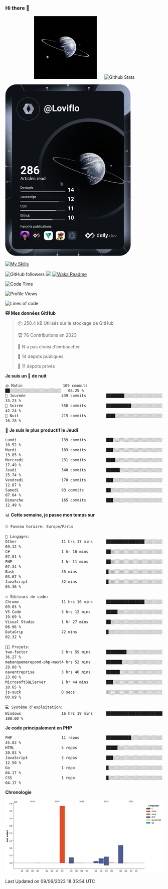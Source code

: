 ### Hi there 👋

<p align="center">
  <img src="https://github.com/Loviflo/Loviflo/blob/main/img/portrait.jpg" alt="Loviflo" height="200" style="margin-right: 20px"/>
  <img src="https://github-readme-stats.vercel.app/api?username=Loviflo&show_icons=true&theme=graywhite" alt="Github Stats" />
</p>

<a href="https://app.daily.dev/loviflo"><img src="https://github.com/loviflo/loviflo/blob/main/devcard.svg" width="400" alt="Loviflo's Dev Card"/></a>


[![My Skills](https://skillicons.dev/icons?i=php,laravel,symfony,mysql,js,ts,html,css,sass,angular,docker,webpack,vscode,figma,git,github,gitlab)](https://skillicons.dev)


![GitHub followers](https://img.shields.io/github/followers/Loviflo?label=Follow&style=social)
![](https://visitor-badge.glitch.me/badge?page_id=Loviflo.Loviflo)
[![Waka Readme](https://github.com/Loviflo/Loviflo/actions/workflows/update-stats.yml/badge.svg)](https://github.com/Loviflo/Loviflo/actions/workflows/update-stats.yml)

<!--START_SECTION:waka-->
![Code Time](http://img.shields.io/badge/Code%20Time-1%2C214%20hrs%2028%20mins-blue)

![Profile Views](http://img.shields.io/badge/Vues%20du%20profil-0-blue)

![Lines of code](https://img.shields.io/badge/Depuis%20Hello%20World%2C%20j%27ai%20%C3%A9crit-6.2%20million%20Lignes%20de%20code-blue)

**🐱 Mes données GitHub** 

> 📦 250.4 kB Utilisés sur le stockage de GitHub 
 > 
> 🏆 76 Contributions en 2023
 > 
> 🚫 N'a pas choisi d'embaucher
 > 
> 📜 14 dépots publiques 
 > 
> 🔑 11 dépots privés 
 > 
**Je suis un 🦉 de nuit** 

```text
🌞 Matin                  109 commits         ██░░░░░░░░░░░░░░░░░░░░░░░   08.25 % 
🌆 Journée                439 commits         ████████░░░░░░░░░░░░░░░░░   33.23 % 
🌃 Soirée                 558 commits         ███████████░░░░░░░░░░░░░░   42.24 % 
🌙 Nuit                   215 commits         ████░░░░░░░░░░░░░░░░░░░░░   16.28 % 
```
📅 **Je suis le plus productif le Jeudi** 

```text
Lundi                    139 commits         ███░░░░░░░░░░░░░░░░░░░░░░   10.52 % 
Mardi                    183 commits         ███░░░░░░░░░░░░░░░░░░░░░░   13.85 % 
Mercredi                 231 commits         ████░░░░░░░░░░░░░░░░░░░░░   17.49 % 
Jeudi                    340 commits         ██████░░░░░░░░░░░░░░░░░░░   25.74 % 
Vendredi                 170 commits         ███░░░░░░░░░░░░░░░░░░░░░░   12.87 % 
Samedi                   93 commits          ██░░░░░░░░░░░░░░░░░░░░░░░   07.04 % 
Dimanche                 165 commits         ███░░░░░░░░░░░░░░░░░░░░░░   12.49 % 
```


📊 **Cette semaine, je passe mon temps sur** 

```text
🕑︎ Fuseau horaire: Europe/Paris

💬 Langages: 
Other                    11 hrs 17 mins      █████████████████░░░░░░░░   69.12 % 
C#                       1 hr 16 mins        ██░░░░░░░░░░░░░░░░░░░░░░░   07.81 % 
PHP                      1 hr 11 mins        ██░░░░░░░░░░░░░░░░░░░░░░░   07.34 % 
Bash                     35 mins             █░░░░░░░░░░░░░░░░░░░░░░░░   03.67 % 
JavaScript               32 mins             █░░░░░░░░░░░░░░░░░░░░░░░░   03.36 % 

🔥 Éditeurs de code: 
Chrome                   11 hrs 16 mins      █████████████████░░░░░░░░   69.03 % 
VS Code                  3 hrs 12 mins       █████░░░░░░░░░░░░░░░░░░░░   19.69 % 
Visual Studio            1 hr 27 mins        ██░░░░░░░░░░░░░░░░░░░░░░░   08.96 % 
DataGrip                 22 mins             █░░░░░░░░░░░░░░░░░░░░░░░░   02.32 % 

🐱‍💻 Projets: 
two-factor               5 hrs 55 mins       █████████░░░░░░░░░░░░░░░░   36.27 % 
mabanquemerepond-php-mast4 hrs 52 mins       ███████░░░░░░░░░░░░░░░░░░   29.88 % 
oaventreprise            3 hrs 46 mins       ██████░░░░░░░░░░░░░░░░░░░   23.08 % 
MicrosoftSQLServer       1 hr 44 mins        ███░░░░░░░░░░░░░░░░░░░░░░   10.65 % 
js-suck                  0 secs              ░░░░░░░░░░░░░░░░░░░░░░░░░   00.09 % 

💻 Système d'exploitation: 
Windows                  16 hrs 19 mins      █████████████████████████   100.00 % 
```

**Je code principalement en PHP** 

```text
PHP                      11 repos            ███████████░░░░░░░░░░░░░░   45.83 % 
HTML                     5 repos             █████░░░░░░░░░░░░░░░░░░░░   20.83 % 
JavaScript               3 repos             ███░░░░░░░░░░░░░░░░░░░░░░   12.50 % 
Go                       1 repo              █░░░░░░░░░░░░░░░░░░░░░░░░   04.17 % 
CSS                      1 repo              █░░░░░░░░░░░░░░░░░░░░░░░░   04.17 % 
```



**Chronologie**

![Lines of Code chart](https://raw.githubusercontent.com/Loviflo/Loviflo/main/assets/bar_graph.png)


 Last Updated on 09/06/2023 18:35:54 UTC
<!--END_SECTION:waka-->
